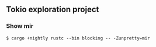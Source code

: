 ## Tokio exploration project


### Show mir
```console
$ cargo +nightly rustc --bin blocking -- -Zunpretty=mir
```
